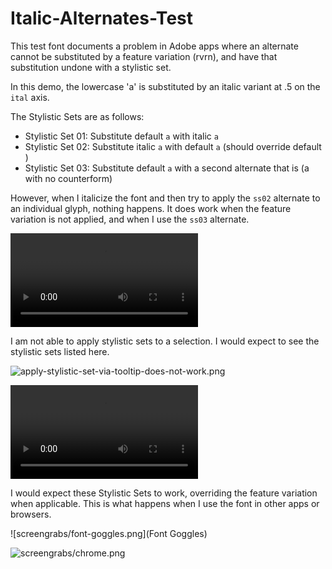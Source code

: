 # Italic-Alternates-Test

This test font documents a problem in Adobe apps where an alternate cannot be substituted by a feature variation (rvrn), and have that substitution undone with a stylistic set.

In this demo, the lowercase 'a' is substituted by an italic variant at .5 on the `ital` axis.

The Stylistic Sets are as follows:

* Stylistic Set 01: Substitute default `a` with italic `a`
* Stylistic Set 02: Substitute italic `a` with default `a` (should override default )
* Stylistic Set 03: Substitute default `a` with a second alternate that is  (a with no counterform)

However, when I italicize the font and then try to apply the `ss02` alternate to an individual glyph, nothing happens. It does work when the feature variation is not applied, and when I use the `ss03` alternate.

![apply-alternate-via-tooltip-sometimes-does-not-work.mov](screengrabs/apply-alternate-via-tooltip-sometimes-does-not-work.mov)

I am not able to apply stylistic sets to a selection. I would expect to see the stylistic sets listed here.

![apply-stylistic-set-via-tooltip-does-not-work.png](apply-stylistic-set-via-tooltip-does-not-work)

![apply-stylistic-set-via-character-palette-does-not-work.mov](screengrabs/apply-stylistic-set-via-character-palette-does-not-work.mov)

I would expect these Stylistic Sets to work, overriding the feature variation when applicable. This is what happens when I use the font in other apps or browsers.

![screengrabs/font-goggles.png](Font Goggles)

![screengrabs/chrome.png](Chrome)